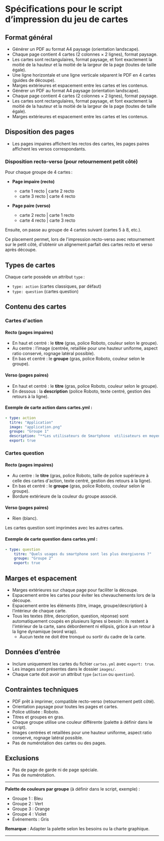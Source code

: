 # Spécifications pour le script d’impression du jeu de cartes

## Format général
- Générer un PDF au format A4 paysage (orientation landscape).
- Chaque page contient 4 cartes (2 colonnes × 2 lignes), format paysage.
- Les cartes sont rectangulaires, format paysage, et font exactement la moitié de la hauteur et la moitié de la largeur de la page (toutes de taille égale).
- Une ligne horizontale et une ligne verticale séparent le PDF en 4 cartes (guides de découpe).
- Marges extérieures et espacement entre les cartes et les contenus.
- Générer un PDF au format A4 paysage (orientation landscape).
- Chaque page contient 4 cartes (2 colonnes × 2 lignes), format paysage.
- Les cartes sont rectangulaires, format paysage, et font exactement la moitié de la hauteur et la moitié de la largeur de la page (toutes de taille égale).
- Marges extérieures et espacement entre les cartes et les contenus.

## Disposition des pages
- Les pages impaires affichent les rectos des cartes, les pages paires affichent les versos correspondants.

### Disposition recto-verso (pour retournement petit côté)

Pour chaque groupe de 4 cartes :

- **Page impaire (recto)**
	- carte 1 recto | carte 2 recto
	- carte 3 recto | carte 4 recto

- **Page paire (verso)**
	- carte 2 recto | carte 1 recto
	- carte 4 recto | carte 3 recto

Ensuite, on passe au groupe de 4 cartes suivant (cartes 5 à 8, etc.).

Ce placement permet, lors de l'impression recto-verso avec retournement sur le petit côté, d'obtenir un alignement parfait des cartes recto et verso après découpe.

## Types de cartes

Chaque carte possède un attribut `type` :
- `type: action` (cartes classiques, par défaut)
- `type: question` (cartes question)

## Contenu des cartes

### Cartes d'action

#### Recto (pages impaires)
- En haut et centré : le **titre** (gras, police Roboto, couleur selon le groupe).
- Au centre : l’image (centrée, retaillée pour une hauteur uniforme, aspect ratio conservé, rognage latéral possible).
- En bas et centré : le **groupe** (gras, police Roboto, couleur selon le groupe).

#### Verso (pages paires)
- En haut et centré : le **titre** (gras, police Roboto, couleur selon le groupe).
- En dessous : la **description** (police Roboto, texte centré, gestion des retours à la ligne).

#### Exemple de carte action dans cartes.yml :

```yaml
- type: action
  titre: "Application"
  image: "application.png"
  groupe: "Groupe 1"
  description: "**Les utilisateurs de Smartphone  utilisateurs en moyenne 9 à 10 apps par jour. 30 par mois.**\nhttps://techjury.net/blog/app-usage-statistics/"
  export: true
```

### Cartes question

#### Recto (pages impaires)
- Au centre : le **titre** (gras, police Roboto, taille de police supérieure à celle des cartes d'action, texte centré, gestion des retours à la ligne).
- En bas et centré : le **groupe** (gras, police Roboto, couleur selon le groupe).
- Bordure extérieure de la couleur du groupe associé.

#### Verso (pages paires)
- Rien (blanc).

Les cartes question sont imprimées avec les autres cartes.

#### Exemple de carte question dans cartes.yml :

```yaml
- type: question
	titre: "Quels usages du smartphone sont les plus énergivores ?"
	groupe: "Groupe 2"
	export: true
```


## Marges et espacement
- Marges extérieures sur chaque page pour faciliter la découpe.
- Espacement entre les cartes pour éviter les chevauchements lors de la découpe.
- Espacement entre les éléments (titre, image, groupe/description) à l’intérieur de chaque carte.
- Tous les textes (titre, description, question, réponse) sont automatiquement coupés en plusieurs lignes si besoin : ils restent à l'intérieur de la carte, sans débordement ni ellipsis, grâce à un retour à la ligne dynamique (word wrap).
	- Aucun texte ne doit être tronqué ou sortir du cadre de la carte.

## Données d’entrée
- Inclure uniquement les cartes du fichier `cartes.yml` avec `export: true`.
- Les images sont présentes dans le dossier `images/`.
- Chaque carte doit avoir un attribut `type` (`action` ou `question`).

## Contraintes techniques
- PDF prêt à imprimer, compatible recto-verso (retournement petit côté).
- Orientation paysage pour toutes les pages et cartes.
- Police utilisée : Roboto.
- Titres et groupes en gras.
- Chaque groupe utilise une couleur différente (palette à définir dans le script).
- Images centrées et retaillées pour une hauteur uniforme, aspect ratio conservé, rognage latéral possible.
- Pas de numérotation des cartes ou des pages.

## Exclusions
- Pas de page de garde ni de page spéciale.
- Pas de numérotation.

---

**Palette de couleurs par groupe** (à définir dans le script, exemple) :
- Groupe 1 : Bleu
- Groupe 2 : Vert
- Groupe 3 : Orange
- Groupe 4 : Violet
- Événements : Gris

**Remarque** : Adapter la palette selon les besoins ou la charte graphique.

---


